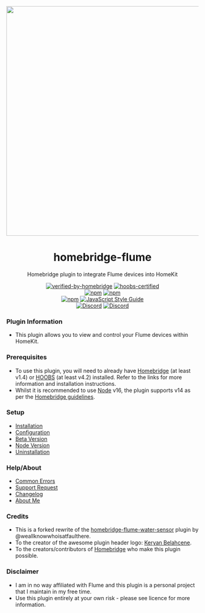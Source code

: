 <p align="center">
   <a href="https://github.com/bwp91/homebridge-flume"><img src="https://user-images.githubusercontent.com/43026681/143831753-ed67cad2-909a-4337-9b18-dd8e65dfdf5e.png" width="600px"></a>
</p>
<span align="center">

# homebridge-flume

Homebridge plugin to integrate Flume devices into HomeKit

[![verified-by-homebridge](https://badgen.net/badge/homebridge/verified/purple)](https://github.com/homebridge/homebridge/wiki/Verified-Plugins)
[![hoobs-certified](https://badgen.net/badge/HOOBS/certified/yellow)](https://plugins.hoobs.org/plugin/homebridge-thermobit)  
[![npm](https://img.shields.io/npm/v/homebridge-flume/latest?label=latest)](https://www.npmjs.com/package/homebridge-flume)
[![npm](https://img.shields.io/npm/v/homebridge-flume/beta?label=beta)](https://github.com/bwp91/homebridge-flume/wiki/Beta-Version)  
[![npm](https://img.shields.io/npm/dt/homebridge-flume)](https://www.npmjs.com/package/homebridge-flume)
[![JavaScript Style Guide](https://img.shields.io/badge/code_style-standard-brightgreen.svg)](https://standardjs.com)  
[![Discord](https://img.shields.io/discord/784827113378676736?color=728ED5&logo=discord&label=bwp91-discord)](https://discord.com/channels/784827113378676736/784827113378676739)
[![Discord](https://img.shields.io/discord/432663330281226270?color=728ED5&logo=discord&label=hb-discord)](https://discord.com/channels/432663330281226270/742733745743855627)

</span>

### Plugin Information

- This plugin allows you to view and control your Flume devices within HomeKit.

### Prerequisites

- To use this plugin, you will need to already have [Homebridge](https://homebridge.io) (at least v1.4) or [HOOBS](https://hoobs.org) (at least v4.2) installed. Refer to the links for more information and installation instructions.
- Whilst it is recommended to use [Node](https://nodejs.org/en/) v16, the plugin supports v14 as per the [Homebridge guidelines](https://github.com/homebridge/homebridge/wiki/How-To-Update-Node.js).

### Setup

- [Installation](https://github.com/bwp91/homebridge-flume/wiki/Installation)
- [Configuration](https://github.com/bwp91/homebridge-flume/wiki/Configuration)
- [Beta Version](https://github.com/bwp91/homebridge-flume/wiki/Beta-Version)
- [Node Version](https://github.com/bwp91/homebridge-flume/wiki/Node-Version)
- [Uninstallation](https://github.com/bwp91/homebridge-flume/wiki/Uninstallation)

### Help/About

- [Common Errors](https://github.com/bwp91/homebridge-flume/wiki/Common-Errors)
- [Support Request](https://github.com/bwp91/homebridge-flume/issues/new/choose)
- [Changelog](https://github.com/bwp91/homebridge-flume/blob/latest/CHANGELOG.md)
- [About Me](https://github.com/sponsors/bwp91)

### Credits

- This is a forked rewrite of the [homebridge-flume-water-sensor](https://www.npmjs.com/package/homebridge-flume-water-sensor) plugin by @weallknowwhoisatfaulthere.
- To the creator of the awesome plugin header logo: [Keryan Belahcene](https://www.instagram.com/keryan.me).
- To the creators/contributors of [Homebridge](https://homebridge.io) who make this plugin possible.

### Disclaimer

- I am in no way affiliated with Flume and this plugin is a personal project that I maintain in my free time.
- Use this plugin entirely at your own risk - please see licence for more information.

